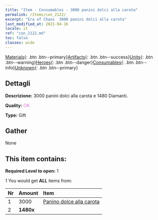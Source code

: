 ```yaml
---
title: "Item - Consumables - 3000 panini dolci alla carota"
permalink: /Items/con_2122/
excerpt: "Era of Chaos  3000 panini dolci alla carota"
last_modified_at: 2021-04-16
locale: it
ref: "con_2122.md"
toc: false
classes: wide
---
```

 [Materials](/it/Items/){: .btn .btn--primary}[Artifacts](/it/Items/Artifacts/){: .btn .btn--success}[Units](/it/Items/Units/){: .btn .btn--warning}[Heroes](/it/Items/Heroes/){: .btn .btn--danger}[Consumables](/it/Items/Consumables/){: .btn .btn--info}[Unknown](/it/Items/Unknown/){: .btn .btn--primary}

## Dettagli
 **Descrizione:** 3000 panini dolci alla carota e 1480 Diamanti.

 **Quality:** <span style="color: #DA70D6">OK</span>

 **Type:** Gift

## Gather

  None

## This item contains:

 **Required Level to open:** 1

 1 You would get **ALL** items  from:

  | Nr | Amount |     Item    |
  |:---|:-------|:------------|
  | 1 | 3000 | [Panino dolce alla carota](/it/Items/con_2119/) |  | 
  | 2 |  **1480x** | <i class="fas fa-gem"/> |  | 
